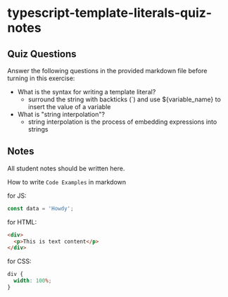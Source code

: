 # typescript-template-literals-quiz-notes

## Quiz Questions

Answer the following questions in the provided markdown file before turning in this exercise:

- What is the syntax for writing a template literal?
  - surround the string with backticks (`) and use ${variable_name} to insert the value of a variable
- What is "string interpolation"?
  - string interpolation is the process of embedding expressions into strings

## Notes

All student notes should be written here.

How to write `Code Examples` in markdown

for JS:

```javascript
const data = 'Howdy';
```

for HTML:

```html
<div>
  <p>This is text content</p>
</div>
```

for CSS:

```css
div {
  width: 100%;
}
```
